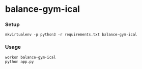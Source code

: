 # balance-gym-ical

### Setup
```
mkvirtualenv -p python3 -r requirements.txt balance-gym-ical
```

### Usage
```
workon balance-gym-ical
python app.py
```
